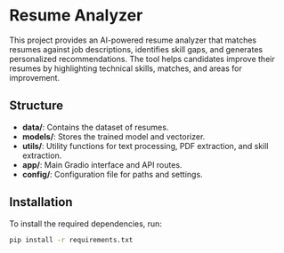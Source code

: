 # Resume Analyzer

This project provides an AI-powered resume analyzer that matches resumes against job descriptions, identifies skill gaps, and generates personalized recommendations. The tool helps candidates improve their resumes by highlighting technical skills, matches, and areas for improvement.

## Structure

- **data/**: Contains the dataset of resumes.
- **models/**: Stores the trained model and vectorizer.
- **utils/**: Utility functions for text processing, PDF extraction, and skill extraction.
- **app/**: Main Gradio interface and API routes.
- **config/**: Configuration file for paths and settings.

## Installation

To install the required dependencies, run:

```bash
pip install -r requirements.txt
